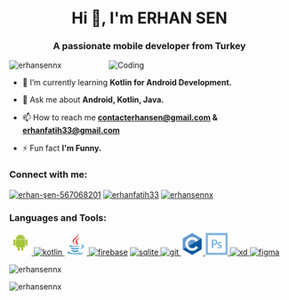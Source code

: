 <h1 align="center">Hi 👋, I'm ERHAN SEN</h1>
<h3 align="center">A passionate mobile developer from Turkey</h3>
<img align="right" alt="Coding" width="325" src="https://media3.giphy.com/media/IIv3NuURRxgJO/giphy.gif?cid=790b7611aa3cb6790e3186d9f210dc00c5cb8482b16b3bf1&rid=giphy.gif&ct=g">

<p align="left"> <img src="https://komarev.com/ghpvc/?username=erhansennx&label=Profile%20views&color=0e75b6&style=flat" alt="erhansennx" /> </p>

- 🌱 I’m currently learning **Kotlin for Android Development.**

- 💬 Ask me about **Android, Kotlin, Java.**

- 📫 How to reach me **contacterhansen@gmail.com & erhanfatih33@gmail.com**

- ⚡ Fun fact **I'm Funny.**

<h3 align="left">Connect with me:</h3>
<p align="left">
<a href="https://linkedin.com/in/erhan-şen-567068201" target="blank"><img align="center" src="https://raw.githubusercontent.com/rahuldkjain/github-profile-readme-generator/master/src/images/icons/Social/linked-in-alt.svg" alt="erhan-şen-567068201" height="30" width="40" /></a>
<a href="https://www.hackerrank.com/erhanfatih33" target="blank"><img align="center" src="https://raw.githubusercontent.com/rahuldkjain/github-profile-readme-generator/master/src/images/icons/Social/hackerrank.svg" alt="erhanfatih33" height="30" width="40" /></a>
<a href="https://instagram.com/erhansennx" target="blank"><img align="center" src="https://raw.githubusercontent.com/rahuldkjain/github-profile-readme-generator/master/src/images/icons/Social/instagram.svg" alt="erhansennx" height="30" width="40" /></a>
</p>

<h3 align="left">Languages and Tools:</h3>
<p align="left"> 
<a href="https://developer.android.com" target="_blank" rel="noreferrer"> <img src="https://raw.githubusercontent.com/devicons/devicon/master/icons/android/android-original-wordmark.svg" alt="android" width="40" height="40"/> </a> 
<a href="https://kotlinlang.org" target="_blank" rel="noreferrer"> <img src="https://www.vectorlogo.zone/logos/kotlinlang/kotlinlang-icon.svg" alt="kotlin" width="40" height="40"/> </a> 
<a href="https://www.java.com" target="_blank" rel="noreferrer"> <img src="https://raw.githubusercontent.com/devicons/devicon/master/icons/java/java-original.svg" alt="java" width="40" height="40"/> </a> 
<a href="https://firebase.google.com/" target="_blank" rel="noreferrer"> <img src="https://www.vectorlogo.zone/logos/firebase/firebase-icon.svg" alt="firebase" width="40" height="40"/></a>
<a href="https://www.sqlite.org/" target="_blank" rel="noreferrer"> <img src="https://www.vectorlogo.zone/logos/sqlite/sqlite-icon.svg" alt="sqlite" width="40" height="40"/> </a>  
<a href="https://git-scm.com/" target="_blank" rel="noreferrer"> <img src="https://www.vectorlogo.zone/logos/git-scm/git-scm-icon.svg" alt="git" width="40" height="40"/> </a> 
<a href="https://www.cprogramming.com/" target="_blank" rel="noreferrer"> <img src="https://raw.githubusercontent.com/devicons/devicon/master/icons/c/c-original.svg" alt="c" width="40" height="40"/> </a> 
<a href="https://www.photoshop.com/en" target="_blank" rel="noreferrer"> <img src="https://raw.githubusercontent.com/devicons/devicon/master/icons/photoshop/photoshop-line.svg" alt="photoshop" width="40" height="40"/> </a> 
<a href="https://www.adobe.com/products/xd.html" target="_blank" rel="noreferrer"> <img src="https://cdn.worldvectorlogo.com/logos/adobe-xd.svg" alt="xd" width="40" height="40"/> </a> 
<a href="https://www.figma.com/" target="_blank" rel="noreferrer"> <img src="https://www.vectorlogo.zone/logos/figma/figma-icon.svg" alt="figma" width="40" height="40"/> </a> </p>



<!-- COMMİTLER BAŞLAYINCA AÇILACAK BURASI
<p><img align="left" src="https://github-readme-stats.vercel.app/api/top-langs?username=erhansennx&show_icons=true&locale=en&layout=compact" alt="erhansennx" /></p>
-->
<p> 

</p> 
<p>&nbsp;<img align="left" src="https://github-readme-stats.vercel.app/api?username=erhansennx&show_icons=true&locale=en" alt="erhansennx" /></p>
<p><img align="left" src="https://github-readme-streak-stats.herokuapp.com/?user=erhansennx&" alt="erhansennx" /></p>
